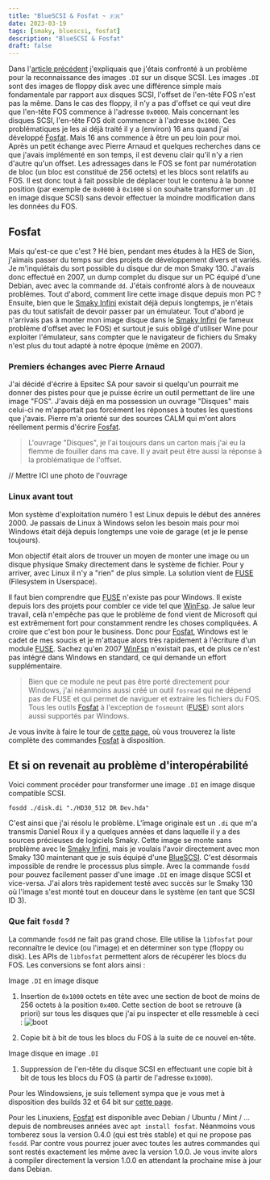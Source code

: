 ```yaml
---
title: "BlueSCSI & Fosfat ~ 🇫🇷"
date: 2023-03-19
tags: [smaky, bluescsi, fosfat]
description: "BlueSCSI & Fosfat"
draft: false
---
```


Dans l'[article précédent][6] j'expliquais que j'étais confronté à un problème
pour la reconnaissance des images `.DI` sur un disque SCSI. Les images `.DI`
sont des images de floppy disk avec une différence simple mais fondamentale par
rapport aux disques SCSI, l'offset de l'en-tête FOS n'est pas la même. Dans le
cas des floppy, il n'y a pas d'offset ce qui veut dire que l'en-tête FOS
commence à l'adresse `0x0000`. Mais concernant les disques SCSI, l'en-tête FOS
doit commencer à l'adresse `0x1000`. Ces problématiques je les ai déjà traité il
y a (environ) 16 ans quand j'ai développé [Fosfat][1]. Mais 16 ans commence à
être un peu loin pour moi. Après un petit échange avec Pierre Arnaud et quelques
recherches dans ce que j'avais implémenté en son temps, il est devenu clair
qu'il n'y a rien d'autre qu'un offset. Les adressages dans le FOS se font par
numérotation de bloc (un bloc est constitué de 256 octets) et les blocs sont
relatifs au FOS. Il est donc tout à fait possible de déplacer tout le contenu à
la bonne position (par exemple de `0x0000` à `0x1000` si on souhaite transformer
un `.DI` en image disque SCSI) sans devoir effectuer la moindre modification
dans les données du FOS.

## Fosfat

Mais qu'est-ce que c'est ? Hé bien, pendant mes études à la HES de Sion,
j'aimais passer du temps sur des projets de développement divers et variés. Je
m'inquiétais du sort possible du disque dur de mon Smaky 130. J'avais donc
effectué en 2007, un dump complet du disque sur un PC équipé d'une Debian, avec
avec la commande `dd`. J'étais confronté alors à de nouveaux problèmes. Tout
d'abord, comment lire cette image disque depuis mon PC ? Ensuite, bien que le
[Smaky Infini][2] existait déjà depuis longtemps, je n'étais pas du tout
satisfait de devoir passer par un émulateur. Tout d'abord je n'arrivais pas à
monter mon image disque dans le [Smaky Infini][2] (le fameux problème d'offset
avec le FOS) et surtout je suis obligé d'utiliser Wine pour exploiter
l'émulateur, sans compter que le navigateur de fichiers du Smaky n'est plus du
tout adapté à notre époque (même en 2007).

### Premiers échanges avec Pierre Arnaud

J'ai décidé d'écrire à Epsitec SA pour savoir si quelqu'un pourrait me donner
des pistes pour que je puisse écrire un outil permettant de lire une image
"FOS". J'avais déjà en ma possession un ouvrage "Disques" mais celui-ci ne
m'apportait pas forcément les réponses à toutes les questions que j'avais.
Pierre m'a orienté sur des sources CALM qui m'ont alors réellement permis
d'écrire [Fosfat][1].

> L'ouvrage "Disques", je l'ai toujours dans un carton mais j'ai eu la flemme de
> fouiller dans ma cave. Il y avait peut être aussi la réponse à la
> problématique de l'offset.

// Mettre ICI une photo de l'ouvrage

### Linux avant tout

Mon système d'exploitation numéro 1 est Linux depuis le début des annéres 2000.
Je passais de Linux à Windows selon les besoin mais pour moi Windows était déjà
depuis longtemps une voie de garage (et je le pense toujours).

Mon objectif était alors de trouver un moyen de monter une image ou un disque
physique Smaky directement dans le système de fichier. Pour y arriver, avec
Linux il n'y a "rien" de plus simple. La solution vient de [FUSE][3] (Filesystem
in Userspace).

Il faut bien comprendre que [FUSE][3] n'existe pas pour Windows. Il existe
depuis lors des projets pour combler ce vide tel que [WinFsp][4]. Je salue leur
travail, celà n'empêche pas que le problème de fond vient de Microsoft qui est
extrêmement fort pour constamment rendre les choses compliquées. A croire que
c'est bon pour le business. Donc pour [Fosfat][1], Windows est le cadet de mes
soucis et je m'attaque alors très rapidement à l'écriture d'un module [FUSE][3].
Sachez qu'en 2007 [WinFsp][4] n'existait pas, et de plus ce n'est pas intégré
dans Windows en standard, ce qui demande un effort supplémentaire.

> Bien que ce module ne peut pas être porté directement pour Windows, j'ai
> néanmoins aussi créé un outil `fosread` qui ne dépend pas de FUSE et qui
> permet de naviguer et extraire les fichiers du FOS. Tous les outils
> [Fosfat][1] à l'exception de `fosmount` ([FUSE][3]) sont alors aussi supportés
> par Windows.

Je vous invite à faire le tour de [cette page][5], où vous trouverez la liste
complète des commandes [Fosfat][1] à disposition.

## Et si on revenait au problème d'interopérabilité

Voici comment procéder pour transformer une image `.DI` en image disque
compatible SCSI.

```
fosdd ./disk.di "./HD30_512 DR Dev.hda"
```

C'est ainsi que j'ai résolu le problème. L'îmage originale est un `.di` que m'a
transmis Daniel Roux il y a quelques années et dans laquelle il y a des sources
précieuses de logiciels Smaky. Cette image se monte sans problème avec le [Smaky
Infini][2], mais je voulais l'avoir directement avec mon Smaky 130 maintenant
que je suis équipé d'une [BlueSCSI][7]. C'est désormais impossible de rendre le
processus plus simple. Avec la commande `fosdd` pour pouvez facilement passer
d'une image `.DI` en image disque SCSI et vice-versa. J'ai alors très rapidement
testé avec succès sur le Smaky 130 où l'image s'est monté tout en douceur dans
le système (en tant que SCSI ID 3).

### Que fait `fosdd` ?

La commande `fosdd` ne fait pas grand chose. Elle utilise la `libfosfat` pour
reconnaître le device (ou l'image) et en déterminer son type (floppy ou disk).
Les APIs de `libfosfat` permettent alors de récupérer les blocs du FOS. Les
conversions se font alors ainsi :

Image `.DI` en image disque

1. Insertion de `0x1000` octets en tête avec une section de boot de moins de 256
   octets à la position `0x400`. Cette section de boot se retrouve (à priori)
   sur tous les disques que j'ai pu inspecter et elle ressmeble à ceci :
   ![boot](/img/boot.png)

2. Copie bit à bit de tous les blocs du FOS à la suite de ce nouvel en-tête.

Image disque en image `.DI`

1. Suppression de l'en-tête du disque SCSI en effectuant une copie bit à bit de
   tous les blocs du FOS (à partir de l'adresse `0x1000`).

Pour les Windowsiens, je suis tellement sympa que je vous met à disposition des
builds 32 et 64 bit sur [cette page][8].

Pour les Linuxiens, [Fosfat][1] est disponible avec Debian / Ubuntu / Mint / ...
depuis de nombreuses années avec `apt install fosfat`. Néanmoins vous tomberez
sous la version 0.4.0 (qui est très stable) et qui ne propose pas `fosdd`. Par
contre vous pourrez jouer avec toutes les autres commandes qui sont restés
exactement les même avec la version 1.0.0. Je vous invite alors à compiler
directement la version 1.0.0 en attendant la prochaine mise à jour dans Debian.

[1]: https://github.com/Skywalker13/Fosfat
[2]: https://www.smaky.ch/infini
[3]: https://en.wikipedia.org/wiki/Filesystem_in_Userspace
[4]: https://github.com/winfsp/winfsp
[5]: https://skywalker13.github.io/Fosfat/
[6]: /posts/2023.03.19_bluescsi/
[7]: https://bluescsi.com/
[8]: https://github.com/Skywalker13/Fosfat/releases/tag/v1.0.0

